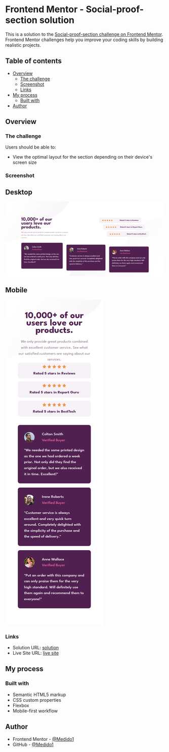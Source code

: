 # Frontend Mentor - Social-proof-section  solution

This is a solution to the [Social-proof-section challenge on Frontend Mentor](https://www.frontendmentor.io/challenges/social-proof-section-6e0qTv_bA/hub). Frontend Mentor challenges help you improve your coding skills by building realistic projects. 

## Table of contents

- [Overview](#overview)
  - [The challenge](#the-challenge)
  - [Screenshot](#screenshot)
  - [Links](#links)
- [My process](#my-process)
  - [Built with](#built-with)
- [Author](#author)

## Overview

### The challenge

Users should be able to:

- View the optimal layout for the section depending on their device's screen size

### Screenshot

  ## Desktop 
  ![](./screenshots/desktopscreenshot.png)

  ## Mobile 
  ![](./screenshots/mobiescreenshot.png)


### Links

- Solution URL: [solution](https://github.com/Medido1/Frontend-Mentor-Social-proof-section)
- Live Site URL: [live site](https://medido1.github.io/Frontend-Mentor-Social-proof-section/)

## My process

### Built with

- Semantic HTML5 markup
- CSS custom properties
- Flexbox
- Mobile-first workflow

## Author

- Frontend Mentor - [@Medido1](https://www.frontendmentor.io/profile/Medido1)
- GitHub - [@Medido1](https://github.com/Medido1)



